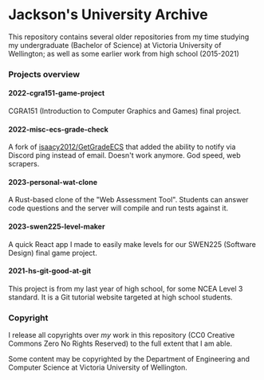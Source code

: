 # Jackson's University Archive

This repository contains several older repositories from my time studying my undergraduate (Bachelor of Science) at Victoria University of Wellington; as well as some earlier work from high school (2015-2021)

### Projects overview

#### 2022-cgra151-game-project
CGRA151 (Introduction to Computer Graphics and Games) final project.

#### 2022-misc-ecs-grade-check
A fork of [isaacy2012/GetGradeECS](https://github.com/isaacy2012/GetGradeECS) that added the ability to notify via Discord ping instead of email. Doesn't work anymore. God speed, web scrapers.

#### 2023-personal-wat-clone
A Rust-based clone of the "Web Assessment Tool". Students can answer code questions and the server will compile and run tests against it.

#### 2023-swen225-level-maker
A quick React app I made to easily make levels for our SWEN225 (Software Design) final game project.

#### 2021-hs-git-good-at-git
This project is from my last year of high school, for some NCEA Level 3 standard. It is a Git tutorial website targeted at high school students.

### Copyright
I release all copyrights over *my* work in this repository (CC0 Creative Commons Zero No Rights Reserved) to the full extent that I am able.  

Some content may be copyrighted by the Department of Engineering and Computer Science at Victoria University of Wellington.
